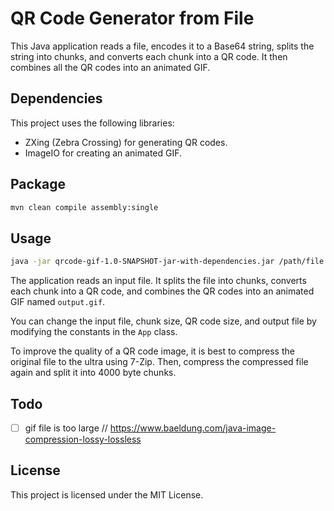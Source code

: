 # QR Code Generator from File

This Java application reads a file, encodes it to a Base64 string, splits the string into chunks, and converts each chunk into a QR code. It then combines all the QR codes into an animated GIF.


## Dependencies

This project uses the following libraries:

- ZXing (Zebra Crossing) for generating QR codes.
- ImageIO for creating an animated GIF.

## Package
```bash
mvn clean compile assembly:single
```

## Usage
```bash
java -jar qrcode-gif-1.0-SNAPSHOT-jar-with-dependencies.jar /path/file
```

The application reads an input file. It splits the file into chunks, converts each chunk into a QR code, and combines the QR codes into an animated GIF named `output.gif`.

You can change the input file, chunk size, QR code size, and output file by modifying the constants in the `App` class.

To improve the quality of a QR code image, it is best to compress the original file to the ultra using 7-Zip. Then, compress the compressed file again and split it into 4000 byte chunks.

## Todo
- [ ] gif file is too large // https://www.baeldung.com/java-image-compression-lossy-lossless

## License

This project is licensed under the MIT License.